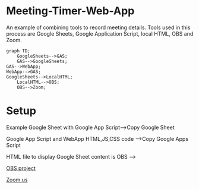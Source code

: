# Meeting-Timer-Web-App
An example of combining tools to record meeting details. Tools used in this process are Google Sheets, Google Application Script, local HTML, OBS and Zoom.

```mermaid
graph TD;
    GoogleSheets-->GAS;
    GAS-->GoogleSheets;
GAS-->WebApp;
WebApp-->GAS;
GoogleSheets-->LocalHTML;
    LocalHTML-->OBS;
    OBS-->Zoom;
```

# Setup
Example Google Sheet with Google App Script-->Copy Google Sheet

Google App Script and WebApp HTML,JS,CSS code -->Copy Google Apps Script

HTML file to display Google Sheet content is OBS -->

[OBS project]()

[Zoom.us]()


